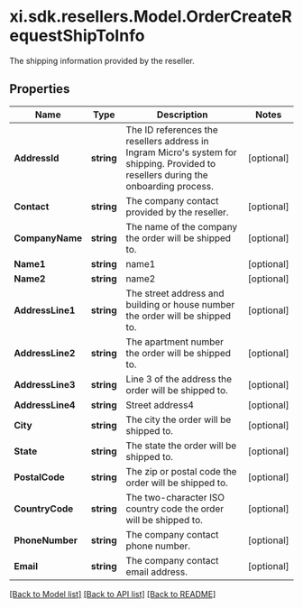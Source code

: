 # xi.sdk.resellers.Model.OrderCreateRequestShipToInfo
The shipping information provided by the reseller.

## Properties

Name | Type | Description | Notes
------------ | ------------- | ------------- | -------------
**AddressId** | **string** | The ID references the resellers address in Ingram Micro&#39;s system for shipping. Provided to resellers during the onboarding process. | [optional] 
**Contact** | **string** | The company contact provided by the reseller. | [optional] 
**CompanyName** | **string** | The name of the company the order will be shipped to. | [optional] 
**Name1** | **string** | name1 | [optional] 
**Name2** | **string** | name2 | [optional] 
**AddressLine1** | **string** | The street address and building or house number the order will be shipped to. | [optional] 
**AddressLine2** | **string** | The apartment number the order will be shipped to. | [optional] 
**AddressLine3** | **string** | Line 3 of the address the order will be shipped to. | [optional] 
**AddressLine4** | **string** | Street address4 | [optional] 
**City** | **string** | The city the order will be shipped to. | [optional] 
**State** | **string** | The state the order will be shipped to. | [optional] 
**PostalCode** | **string** | The zip or postal code the order will be shipped to. | [optional] 
**CountryCode** | **string** | The two-character ISO country code the order will be shipped to. | [optional] 
**PhoneNumber** | **string** | The company contact phone number. | [optional] 
**Email** | **string** | The company contact email address. | [optional] 

[[Back to Model list]](../README.md#documentation-for-models) [[Back to API list]](../README.md#documentation-for-api-endpoints) [[Back to README]](../README.md)

